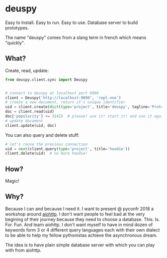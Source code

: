 # deuspy

Easy to Install. Easy to run. Easy to use. Database server to build prototypes.

The name "deuspy" comes from a slang term in french which means "quickly".

## What?

Create, read, update:

```python
from deuspy.client.sync import Deuspy


# connect to deuspy at localhost port 9090
client = Deuspy('http://localhost:9090', 'repl-one')
# create a new document, return it's unique identifier
uid = client.create(dict(type='project', title='deuspy', tagline='Prototypes. For. Fun.', popularity=1))
doc = client.read(uid)
doc['popularity'] += 31415  # please! use it! start it! and use it again!
# update document
client.update(uid, doc)
```

You can also query and delete stuff:

```python
# let's reuse the previous connection
uid = next(client.query(type='project', title='hoodie'))
client.delete(uid)  # no more hoodie!
```

## How?

Magic!

## Why?

Because I can and because I need it. I want to present @ pyconfr 2018 a workshop
around [aiohttp](https://aiohttp.readthedocs.io/en/stable/). I don't want people
to feel bad at the very begining of their journey because they need to choose a
database. This. Is. For. Fun. And learn aiohttp. I don't want myself to have in
mind dozen of keywords form 3 or 4 different query languages each with their own
dialect to be able to help my fellow pythonistas achieve the asynchronous dream.

The idea is to have plain simple database server with which you can play with from
aiohttp.
